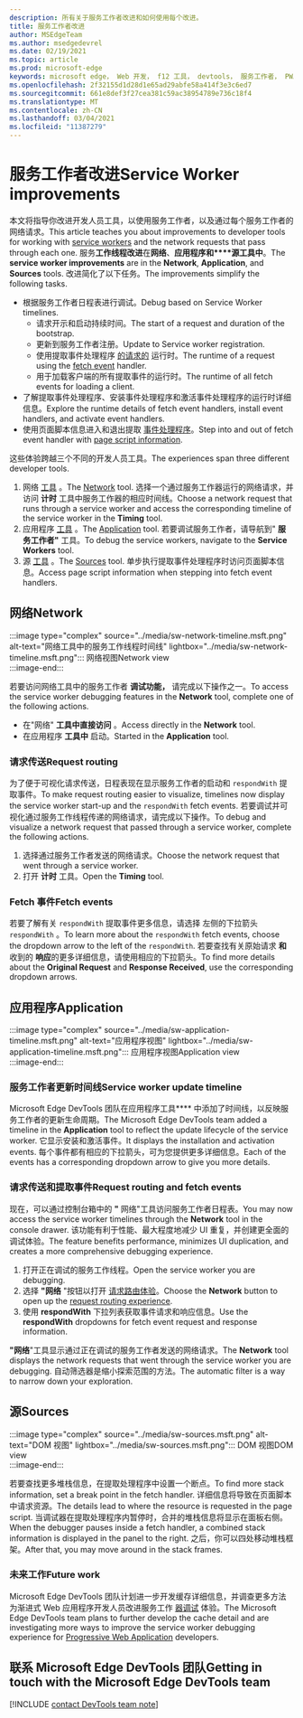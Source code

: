 ```yaml
---
description: 所有关于服务工作者改进和如何使用每个改进。
title: 服务工作者改进
author: MSEdgeTeam
ms.author: msedgedevrel
ms.date: 02/19/2021
ms.topic: article
ms.prod: microsoft-edge
keywords: microsoft edge， Web 开发， f12 工具， devtools， 服务工作者， PWA
ms.openlocfilehash: 2f32155d1d28d1e65ad29abfe58a414f3e3c6ed7
ms.sourcegitcommit: 661e8def3f27cea381c59ac38954789e736c18f4
ms.translationtype: MT
ms.contentlocale: zh-CN
ms.lasthandoff: 03/04/2021
ms.locfileid: "11387279"
---
```

# <a name="service-worker-improvements"></a><span data-ttu-id="ef2b3-104">服务工作者改进</span><span class="sxs-lookup"><span data-stu-id="ef2b3-104">Service Worker improvements</span></span>  

<span data-ttu-id="ef2b3-105">本文将指导你改进开发人员工具，以使用服务工作者，以及[][MdnServiceWorkerApi]通过每个服务工作者的网络请求。</span><span class="sxs-lookup"><span data-stu-id="ef2b3-105">This article teaches you about improvements to developer tools for working with [service workers][MdnServiceWorkerApi] and the network requests that pass through each one.</span></span>  <span data-ttu-id="ef2b3-106">服务**工作线程改进**在**网络**、**应用程序和\*\*\*\*源工具中**。</span><span class="sxs-lookup"><span data-stu-id="ef2b3-106">The **service worker improvements** are in the **Network**, **Application**, and **Sources** tools.</span></span>  <span data-ttu-id="ef2b3-107">改进简化了以下任务。</span><span class="sxs-lookup"><span data-stu-id="ef2b3-107">The improvements simplify the following tasks.</span></span>  

*   <span data-ttu-id="ef2b3-108">根据服务工作者日程表进行调试。</span><span class="sxs-lookup"><span data-stu-id="ef2b3-108">Debug based on Service Worker timelines.</span></span>  
    *   <span data-ttu-id="ef2b3-109">请求开示和启动持续时间。</span><span class="sxs-lookup"><span data-stu-id="ef2b3-109">The start of a request and duration of the bootstrap.</span></span>  
    *   <span data-ttu-id="ef2b3-110">更新到服务工作者注册。</span><span class="sxs-lookup"><span data-stu-id="ef2b3-110">Update to Service worker registration.</span></span>  
    *   <span data-ttu-id="ef2b3-111">使用提取事件处理程序 [的请求的][MdnFetchEvent] 运行时。</span><span class="sxs-lookup"><span data-stu-id="ef2b3-111">The runtime of a request using the [fetch event][MdnFetchEvent] handler.</span></span>  
    *   <span data-ttu-id="ef2b3-112">用于加载客户端的所有提取事件的运行时。</span><span class="sxs-lookup"><span data-stu-id="ef2b3-112">The runtime of all fetch events for loading a client.</span></span>  
*   <span data-ttu-id="ef2b3-113">了解提取事件处理程序、安装事件处理程序和激活事件处理程序的运行时详细信息。</span><span class="sxs-lookup"><span data-stu-id="ef2b3-113">Explore the runtime details of fetch event handlers, install event handlers, and activate event handlers.</span></span>  
*   <span data-ttu-id="ef2b3-114">使用页面脚本信息进入和退出提取 [事件处理程序](#sources)。</span><span class="sxs-lookup"><span data-stu-id="ef2b3-114">Step into and out of fetch event handler with [page script information](#sources).</span></span>  
    
<span data-ttu-id="ef2b3-115">这些体验跨越三个不同的开发人员工具。</span><span class="sxs-lookup"><span data-stu-id="ef2b3-115">The experiences span three different developer tools.</span></span>  

1.  <span data-ttu-id="ef2b3-116">网络 [工具](#network) 。</span><span class="sxs-lookup"><span data-stu-id="ef2b3-116">The [Network](#network) tool.</span></span>  <span data-ttu-id="ef2b3-117">选择一个通过服务工作器运行的网络请求，并访问 **计时** 工具中服务工作器的相应时间线。</span><span class="sxs-lookup"><span data-stu-id="ef2b3-117">Choose a network request that runs through a service worker and access the corresponding timeline of the service worker in the **Timing** tool.</span></span>  
1.  <span data-ttu-id="ef2b3-118">应用程序 [工具](#application) 。</span><span class="sxs-lookup"><span data-stu-id="ef2b3-118">The [Application](#application) tool.</span></span>  <span data-ttu-id="ef2b3-119">若要调试服务工作者，请导航到" **服务工作者"** 工具。</span><span class="sxs-lookup"><span data-stu-id="ef2b3-119">To debug the service workers, navigate to the **Service Workers** tool.</span></span>  
1.  <span data-ttu-id="ef2b3-120">源 [工具](#sources) 。</span><span class="sxs-lookup"><span data-stu-id="ef2b3-120">The [Sources](#sources) tool.</span></span>  <span data-ttu-id="ef2b3-121">单步执行提取事件处理程序时访问页面脚本信息。</span><span class="sxs-lookup"><span data-stu-id="ef2b3-121">Access page script information when stepping into fetch event handlers.</span></span>  
    
## <a name="network"></a><span data-ttu-id="ef2b3-122">网络</span><span class="sxs-lookup"><span data-stu-id="ef2b3-122">Network</span></span>  

:::image type="complex" source="../media/sw-network-timeline.msft.png" alt-text="网络工具中的服务工作线程时间线" lightbox="../media/sw-network-timeline.msft.png":::
   <span data-ttu-id="ef2b3-124">网络视图</span><span class="sxs-lookup"><span data-stu-id="ef2b3-124">Network view</span></span>  
:::image-end:::  

<span data-ttu-id="ef2b3-125">若要访问网络工具中的服务工作者 **调试功能，** 请完成以下操作之一。</span><span class="sxs-lookup"><span data-stu-id="ef2b3-125">To access the service worker debugging features in the **Network** tool, complete one of the following actions.</span></span>  

*   <span data-ttu-id="ef2b3-126">在"网络" **工具中直接访问** 。</span><span class="sxs-lookup"><span data-stu-id="ef2b3-126">Access directly in the **Network** tool.</span></span>  
*   <span data-ttu-id="ef2b3-127">在应用程序 **工具中** 启动。</span><span class="sxs-lookup"><span data-stu-id="ef2b3-127">Started in the **Application** tool.</span></span>  
    
### <a name="request-routing"></a><span data-ttu-id="ef2b3-128">请求传送</span><span class="sxs-lookup"><span data-stu-id="ef2b3-128">Request routing</span></span>  

<span data-ttu-id="ef2b3-129">为了便于可视化请求传送，日程表现在显示服务工作者的启动和 `respondWith` 提取事件。</span><span class="sxs-lookup"><span data-stu-id="ef2b3-129">To make request routing easier to visualize, timelines now display the service worker start-up and the `respondWith` fetch events.</span></span>  <span data-ttu-id="ef2b3-130">若要调试并可视化通过服务工作线程传递的网络请求，请完成以下操作。</span><span class="sxs-lookup"><span data-stu-id="ef2b3-130">To debug and visualize a network request that passed through a service worker, complete the following actions.</span></span>  

1.  <span data-ttu-id="ef2b3-131">选择通过服务工作者发送的网络请求。</span><span class="sxs-lookup"><span data-stu-id="ef2b3-131">Choose the network request that went through a service worker.</span></span>  
1.  <span data-ttu-id="ef2b3-132">打开 **计时** 工具。</span><span class="sxs-lookup"><span data-stu-id="ef2b3-132">Open the **Timing** tool.</span></span>  
    
### <a name="fetch-events"></a><span data-ttu-id="ef2b3-133">Fetch 事件</span><span class="sxs-lookup"><span data-stu-id="ef2b3-133">Fetch events</span></span>  

<span data-ttu-id="ef2b3-134">若要了解有关 `respondWith` 提取事件更多信息，请选择 左侧的下拉箭头 `respondWith` 。</span><span class="sxs-lookup"><span data-stu-id="ef2b3-134">To learn more about the `respondWith` fetch events, choose the dropdown arrow to the left of the `respondWith`.</span></span>  <span data-ttu-id="ef2b3-135">若要查找有关原始请求 **和** 收到的 **响应**的更多详细信息，请使用相应的下拉箭头。</span><span class="sxs-lookup"><span data-stu-id="ef2b3-135">To find more details about the **Original Request** and **Response Received**, use the corresponding dropdown arrows.</span></span>  

## <a name="application"></a><span data-ttu-id="ef2b3-136">应用程序</span><span class="sxs-lookup"><span data-stu-id="ef2b3-136">Application</span></span>  

:::image type="complex" source="../media/sw-application-timeline.msft.png" alt-text="应用程序视图" lightbox="../media/sw-application-timeline.msft.png":::
   <span data-ttu-id="ef2b3-138">应用程序视图</span><span class="sxs-lookup"><span data-stu-id="ef2b3-138">Application view</span></span>  
:::image-end:::  

### <a name="service-worker-update-timeline"></a><span data-ttu-id="ef2b3-139">服务工作者更新时间线</span><span class="sxs-lookup"><span data-stu-id="ef2b3-139">Service worker update timeline</span></span>  

<span data-ttu-id="ef2b3-140">Microsoft Edge DevTools 团队在应用程序工具\*\*\*\* 中添加了时间线，以反映服务工作者的更新生命周期。</span><span class="sxs-lookup"><span data-stu-id="ef2b3-140">The Microsoft Edge DevTools team added a timeline in the **Application** tool to reflect the update lifecycle of the service worker.</span></span>  <span data-ttu-id="ef2b3-141">它显示安装和激活事件。</span><span class="sxs-lookup"><span data-stu-id="ef2b3-141">It displays the installation and activation events.</span></span>  <span data-ttu-id="ef2b3-142">每个事件都有相应的下拉箭头，可为您提供更多详细信息。</span><span class="sxs-lookup"><span data-stu-id="ef2b3-142">Each of the events has a corresponding dropdown arrow to give you more details.</span></span>  

### <a name="request-routing-and-fetch-events"></a><span data-ttu-id="ef2b3-143">请求传送和提取事件</span><span class="sxs-lookup"><span data-stu-id="ef2b3-143">Request routing and fetch events</span></span>  

<span data-ttu-id="ef2b3-144">现在，可以通过控制台箱中的 **"** 网络"工具访问服务工作者日程表。</span><span class="sxs-lookup"><span data-stu-id="ef2b3-144">You may now access the service worker timelines through the **Network** tool in the console drawer.</span></span>  <span data-ttu-id="ef2b3-145">该功能有利于性能、最大程度地减少 UI 重复，并创建更全面的调试体验。</span><span class="sxs-lookup"><span data-stu-id="ef2b3-145">The feature benefits performance, minimizes UI duplication, and creates a more comprehensive debugging experience.</span></span>  

1.  <span data-ttu-id="ef2b3-146">打开正在调试的服务工作线程。</span><span class="sxs-lookup"><span data-stu-id="ef2b3-146">Open the service worker you are debugging.</span></span>  
1.  <span data-ttu-id="ef2b3-147">选择 **"网络** "按钮以打开 [请求路由体验](#network)。</span><span class="sxs-lookup"><span data-stu-id="ef2b3-147">Choose the **Network** button to open up the [request routing experience](#network).</span></span>  
1.  <span data-ttu-id="ef2b3-148">使用 **respondWith** 下拉列表获取事件请求和响应信息。</span><span class="sxs-lookup"><span data-stu-id="ef2b3-148">Use the **respondWith** dropdowns for fetch event request and response information.</span></span>  

<span data-ttu-id="ef2b3-149">**"网络**"工具显示通过正在调试的服务工作者发送的网络请求。</span><span class="sxs-lookup"><span data-stu-id="ef2b3-149">The **Network** tool displays the network requests that went through the service worker you are debugging.</span></span>  <span data-ttu-id="ef2b3-150">自动筛选器是缩小探索范围的方法。</span><span class="sxs-lookup"><span data-stu-id="ef2b3-150">The automatic filter is a way to narrow down your exploration.</span></span>

## <a name="sources"></a><span data-ttu-id="ef2b3-151">源</span><span class="sxs-lookup"><span data-stu-id="ef2b3-151">Sources</span></span>  

:::image type="complex" source="../media/sw-sources.msft.png" alt-text="DOM 视图" lightbox="../media/sw-sources.msft.png":::
   <span data-ttu-id="ef2b3-153">DOM 视图</span><span class="sxs-lookup"><span data-stu-id="ef2b3-153">DOM view</span></span>  
:::image-end:::  

<span data-ttu-id="ef2b3-154">若要查找更多堆栈信息，在提取处理程序中设置一个断点。</span><span class="sxs-lookup"><span data-stu-id="ef2b3-154">To find more stack information, set a break point in the fetch handler.</span></span>  <span data-ttu-id="ef2b3-155">详细信息将导致在页面脚本中请求资源。</span><span class="sxs-lookup"><span data-stu-id="ef2b3-155">The details lead to where the resource is requested in the page script.</span></span>  <span data-ttu-id="ef2b3-156">当调试器在提取处理程序内暂停时，合并的堆栈信息将显示在面板右侧。</span><span class="sxs-lookup"><span data-stu-id="ef2b3-156">When the debugger pauses inside a fetch handler, a combined stack information is displayed in the panel to the right.</span></span>  <span data-ttu-id="ef2b3-157">之后，你可以四处移动堆栈框架。</span><span class="sxs-lookup"><span data-stu-id="ef2b3-157">After that, you may move around in the stack frames.</span></span>  

### <a name="future-work"></a><span data-ttu-id="ef2b3-158">未来工作</span><span class="sxs-lookup"><span data-stu-id="ef2b3-158">Future work</span></span>  

<span data-ttu-id="ef2b3-159">Microsoft Edge DevTools 团队计划进一步开发缓存详细信息，并调查更多方法为渐进式 Web 应用程序开发人员改进服务工作 [器调试][MdnProgressiveWebApps] 体验。</span><span class="sxs-lookup"><span data-stu-id="ef2b3-159">The Microsoft Edge DevTools team plans to further develop the cache detail and are investigating more ways to improve the service worker debugging experience for [Progressive Web Application][MdnProgressiveWebApps] developers.</span></span>  

## <a name="getting-in-touch-with-the-microsoft-edge-devtools-team"></a><span data-ttu-id="ef2b3-160">联系 Microsoft Edge DevTools 团队</span><span class="sxs-lookup"><span data-stu-id="ef2b3-160">Getting in touch with the Microsoft Edge DevTools team</span></span>  

[!INCLUDE [contact DevTools team note](../includes/contact-devtools-team-note.md)]  

<!-- links -->  

[MdnFetchEvent]: https://developer.mozilla.org/docs/Web/API/FetchEvent "FetchEvent |MDN"  
[MdnProgressiveWebApps]: https://developer.mozilla.org/docs/Web/Progressive_web_apps "渐进式 Web (PA) |MDN"  
[MdnServiceWorkerApi]: https://developer.mozilla.org/docs/Web/API/Service_Worker_API "服务工作线程 API |MDN"  
